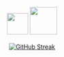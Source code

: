 <div align="center">
  <a href="https://www.huannguyen.one/en" target="_blank"><img width="50px" height="50px" src="https://avatars.githubusercontent.com/u/20008471" /></a>
  <img src="https://github.githubassets.com/images/mona-loading-default.gif" width="64" height="64">
  <br/>
  <br/>
  <a href="https://github-met.vercel.app/api/streaks?username=nviethuan">
    <img src="https://github-met.vercel.app/api/streaks?username=nviethuan" alt="GitHub Streak" />
  </a>
  <br/>
</div>
